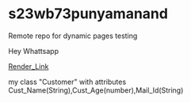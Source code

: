 # s23wb73punyamanand
Remote repo for dynamic pages testing

Hey Whattsapp

[Render_Link](https://s23wb73punyamanand.onrender.com/)

my class "Customer"  with attributes Cust_Name(String),Cust_Age(number),Mail_Id(String)
